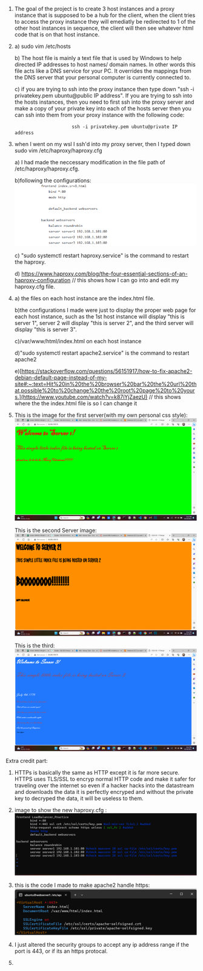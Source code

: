 1. The goal of the project is to create 3 host instances and a proxy instance that is supposed to be a hub for the client, when the client tries to access the proxy instance they will emediatly be redirected to 1 of the other host instances in sequence, the client will then see whatever html code that is on that host instance.

2. a) sudo vim /etc/hosts
   
   b) The host file is mainly a text file that is used by Windows to help directed IP addresses to host names/ domain names. In other words this file acts like a DNS service for your PC. It overrides the mappings from the DNS server that your personal computer is currently connected to.
   
   c) if you are trying to ssh into the proxy instance then type down "ssh -i privatekey.pem ubuntu@public IP address". If you are trying to ssh into the hosts instances, then you need to first ssh into the proxy server and make a copy of your private key into each of the hosts server then you can ssh into them from your proxy instance with the following code:
   
                            ssh -i privatekey.pem ubuntu@private IP address
   
4. when I went on my wsl I ssh'd into my proxy server, then I typed down sudo vim /etc/haproxy/haproxy.cfg
   
    a) I had made the neccessary modification in the file path of /etc/haproxy/haproxy.cfg.
   
    b)following the configurations:
         ![alt text](config.png)
            
    c) "sudo systemctl restart haproxy.service" is the command to restart the haproxy.
   
    d) https://www.haproxy.com/blog/the-four-essential-sections-of-an-haproxy-configuration // this shows how I can go into and edit my haproxy.cfg file.

6. 
    a) the files on each host instance are the index.html file.
   
    b)the configurations I made were just to display the proper web page for each host instance, such as the 1st host instance will display "this is server 1", server 2 will display "this is server 2", and the third server will display "this is server 3".
   
    c)/var/www/html/index.html on each host instance
   
    d)"sudo systemctl restart apache2.service" is the command to restart apache2
   
    e)[https://stackoverflow.com/questions/56151917/how-to-fix-apache2-debian-default-page-instead-of-my-site#:~:text=Hit%20in%20the%20browser%20bar%20the%20url%20that,possible%20to%20change%20the%20root%20page%20to%20yours.](https://www.youtube.com/watch?v=k87iYjZaezU) // this shows where the the index.html file is so I can change it

8. 
    This is the image for the first server(with my own personal css style):
        ![alt text](Server1.png)

    This is the second Server image:
        ![alt text](Server2.png)

    This is the third:
        ![alt text](Server3.png)




Extra credit part:

   1. HTTPs is basically the same as HTTP except it is far more secure. HTTPS uses TLS/SSL to encryp normal HTTP code and make it safer for traveling over the internet so even if a hacker hacks into the datastream and downloads the data it is perfectly encryped and without the private key to decryped the data, it will be useless to them.

   2. image to show the new haproxy.cfg :
      ![alt text](https_image.png)

   3. this is the code I made to make apache2 handle https:
      ![alt text](ssl_image.png)

   4. I just altered the security groups to accept any ip address range if the port is 443, or if its an https protocal.

   5.
